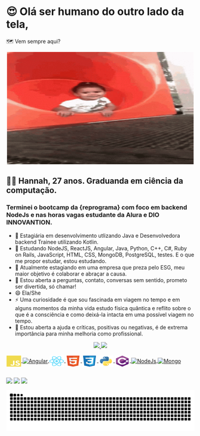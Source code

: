 # 😍 Olá ser humano do outro lado da tela,
 🗺️ Vem sempre aqui?
 
<div align="center">
 <img height="300" width="500" alt="gif" src="./imagens/see-ya-bye-girl.gif">
</div>

## 🙋‍♀️ Hannah, 27 anos. Graduanda em ciência da computação. 
### Terminei o bootcamp da {reprograma} com foco em backend NodeJs e nas horas vagas estudante da Alura e DIO INNOVANTION.

- 🔭 Estagiária em desenvolvimento utlizando Java e Desenvolvedora backend Trainee utilizando Kotlin.
- 🌱 Estudando NodeJS, ReactJS, Angular, Java, Python, C++, C#, Ruby on Rails, JavaScript, HTML, CSS, MongoDB, PostgreSQL, testes. E o que me propor estudar, estou estudando.
- 👯 Atualmente estagiando em uma empresa que preza pelo ESG, meu maior objetivo é colaborar e abraçar a causa.
- 💬 Estou aberta a perguntas, contato, conversas sem sentido, prometo ser divertida, só chamar!
- 😄 Ela/She
- ⚡ Uma curiosidade é que sou fascinada em viagem no tempo e em alguns momentos da minha vida estudo física quântica e reflito sobre o que é a consciência e como deixá-la intacta em uma possível viagem no tempo.
- 🤔 Estou aberta a ajuda e críticas, positivas ou negativas, é de extrema importância para minha melhoria como profissional.

<div align="center"> 
  <a href="https://github.com/HannahFreitas">
  <img height="180em" src="https://github-readme-stats.vercel.app/api?username=HannahFreitas&show_icons=true&theme=dracula&include_all_commits=true&count_private=true"/>
  <img height="180em" src="https://github-readme-stats.vercel.app/api/top-langs/?username=HannahFreitas&layout=compact&langs_count=7&theme=dracula"/>
</div>

<div style="display: inline_block"><br>
  <img align="center" alt="Js" height="30" width="40" src="https://raw.githubusercontent.com/devicons/devicon/master/icons/javascript/javascript-plain.svg">
  <img align="center" alt="Angular" height="30" width="40" src="https://cdn.jsdelivr.net/gh/devicons/devicon/icons/angularjs/angularjs-original.svg">
  <img align="center" alt="React" height="30" width="40" src="https://raw.githubusercontent.com/devicons/devicon/master/icons/react/react-original.svg">
  <img align="center" alt="HTML" height="30" width="40" src="https://raw.githubusercontent.com/devicons/devicon/master/icons/html5/html5-original.svg">
  <img align="center" alt="CSS" height="30" width="40" src="https://raw.githubusercontent.com/devicons/devicon/master/icons/css3/css3-original.svg">
  <img align="center" alt="Python" height="30" width="40" src="https://raw.githubusercontent.com/devicons/devicon/master/icons/python/python-original.svg">
  <img align="center" alt="Csharp" height="30" width="40" src="https://raw.githubusercontent.com/devicons/devicon/master/icons/csharp/csharp-original.svg">
  <img align="center" alt="NodeJs" height="30" width="40" src="https://cdn.jsdelivr.net/gh/devicons/devicon/icons/nodejs/nodejs-original.svg">
  <img align="center" alt="Mongo" height="30" width="40" src="https://cdn.jsdelivr.net/gh/devicons/devicon/icons/mongodb/mongodb-original-wordmark.svg">
</div>
  
##  
 
<div> 
  <a href="https://instagram.com/hannahcfreitas?utm_medium=copy_link" target="_blank"><img src="https://img.shields.io/badge/-Instagram-%23E4405F?style=for-the-badge&logo=instagram&logoColor=white" target="_blank"></a>
  <a href = "mailto:hannahcassia@gmail.com"><img src="https://img.shields.io/badge/-Gmail-%23333?style=for-the-badge&logo=gmail&logoColor=white" target="_blank"></a>
  <a href="https://www.linkedin.com/in/hannahcfreitas/" target="_blank"><img src="https://img.shields.io/badge/-LinkedIn-%230077B5?style=for-the-badge&logo=linkedin&logoColor=white" target="_blank"></a> 
 
  ![Snake animation](https://github.com/HannahFreitas/HannahFreitas/blob/output/github-contribution-grid-snake.svg)
 
</div>
